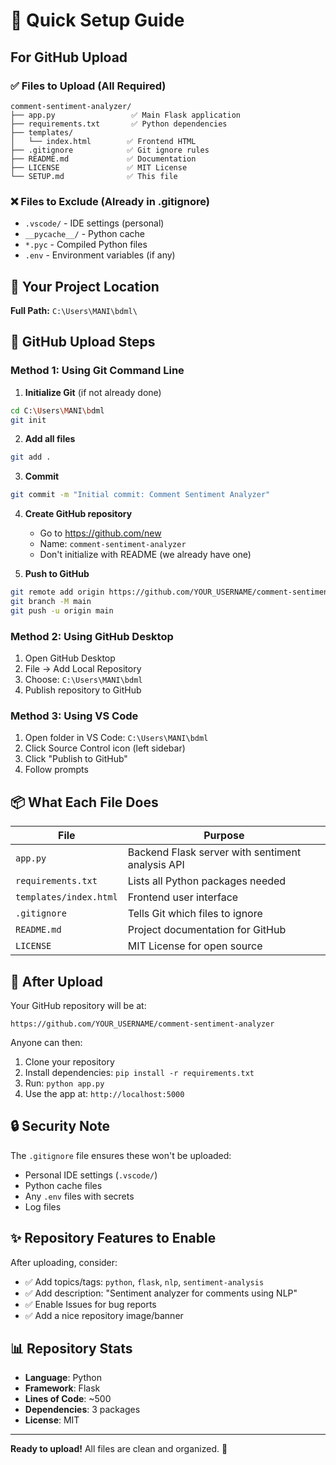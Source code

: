 # 🚀 Quick Setup Guide

## For GitHub Upload

### ✅ Files to Upload (All Required)

```
comment-sentiment-analyzer/
├── app.py                 ✅ Main Flask application
├── requirements.txt       ✅ Python dependencies
├── templates/
│   └── index.html        ✅ Frontend HTML
├── .gitignore            ✅ Git ignore rules
├── README.md             ✅ Documentation
├── LICENSE               ✅ MIT License
└── SETUP.md              ✅ This file
```

### ❌ Files to Exclude (Already in .gitignore)

- `.vscode/` - IDE settings (personal)
- `__pycache__/` - Python cache
- `*.pyc` - Compiled Python files
- `.env` - Environment variables (if any)

## 📍 Your Project Location

**Full Path:** `C:\Users\MANI\bdml\`

## 🔧 GitHub Upload Steps

### Method 1: Using Git Command Line

1. **Initialize Git** (if not already done)
```bash
cd C:\Users\MANI\bdml
git init
```

2. **Add all files**
```bash
git add .
```

3. **Commit**
```bash
git commit -m "Initial commit: Comment Sentiment Analyzer"
```

4. **Create GitHub repository**
   - Go to https://github.com/new
   - Name: `comment-sentiment-analyzer`
   - Don't initialize with README (we already have one)

5. **Push to GitHub**
```bash
git remote add origin https://github.com/YOUR_USERNAME/comment-sentiment-analyzer.git
git branch -M main
git push -u origin main
```

### Method 2: Using GitHub Desktop

1. Open GitHub Desktop
2. File → Add Local Repository
3. Choose: `C:\Users\MANI\bdml`
4. Publish repository to GitHub

### Method 3: Using VS Code

1. Open folder in VS Code: `C:\Users\MANI\bdml`
2. Click Source Control icon (left sidebar)
3. Click "Publish to GitHub"
4. Follow prompts

## 📦 What Each File Does

| File | Purpose |
|------|---------|
| `app.py` | Backend Flask server with sentiment analysis API |
| `requirements.txt` | Lists all Python packages needed |
| `templates/index.html` | Frontend user interface |
| `.gitignore` | Tells Git which files to ignore |
| `README.md` | Project documentation for GitHub |
| `LICENSE` | MIT License for open source |

## 🎯 After Upload

Your GitHub repository will be at:
```
https://github.com/YOUR_USERNAME/comment-sentiment-analyzer
```

Anyone can then:
1. Clone your repository
2. Install dependencies: `pip install -r requirements.txt`
3. Run: `python app.py`
4. Use the app at: `http://localhost:5000`

## 🔒 Security Note

The `.gitignore` file ensures these won't be uploaded:
- Personal IDE settings (`.vscode/`)
- Python cache files
- Any `.env` files with secrets
- Log files

## ✨ Repository Features to Enable

After uploading, consider:
- ✅ Add topics/tags: `python`, `flask`, `nlp`, `sentiment-analysis`
- ✅ Add description: "Sentiment analyzer for comments using NLP"
- ✅ Enable Issues for bug reports
- ✅ Add a nice repository image/banner

## 📊 Repository Stats

- **Language**: Python
- **Framework**: Flask
- **Lines of Code**: ~500
- **Dependencies**: 3 packages
- **License**: MIT

---

**Ready to upload!** All files are clean and organized. 🎉